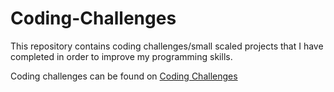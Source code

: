 # Coding-Challenges

This repository contains coding challenges/small scaled projects that I have completed in order to improve my programming skills. 

Coding challenges can be found on [Coding Challenges][1]

[1]: https://codingchallenges.fyi/challenges/intro